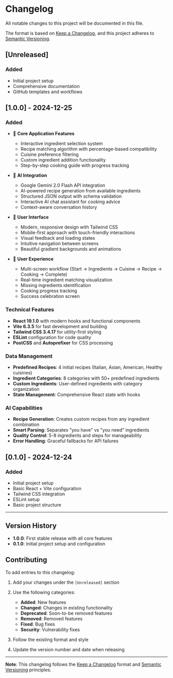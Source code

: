 # Changelog

All notable changes to this project will be documented in this file.

The format is based on [Keep a Changelog](https://keepachangelog.com/en/1.0.0/),
and this project adheres to [Semantic Versioning](https://semver.org/spec/v2.0.0.html).

## [Unreleased]

### Added
- Initial project setup
- Comprehensive documentation
- GitHub templates and workflows

## [1.0.0] - 2024-12-25

### Added
- 🍳 **Core Application Features**
  - Interactive ingredient selection system
  - Recipe matching algorithm with percentage-based compatibility
  - Cuisine preference filtering
  - Custom ingredient addition functionality
  - Step-by-step cooking guide with progress tracking

- 🤖 **AI Integration**
  - Google Gemini 2.0 Flash API integration
  - AI-powered recipe generation from available ingredients
  - Structured JSON output with schema validation
  - Interactive AI chat assistant for cooking advice
  - Context-aware conversation history

- 🎨 **User Interface**
  - Modern, responsive design with Tailwind CSS
  - Mobile-first approach with touch-friendly interactions
  - Visual feedback and loading states
  - Intuitive navigation between screens
  - Beautiful gradient backgrounds and animations

- 📱 **User Experience**
  - Multi-screen workflow (Start → Ingredients → Cuisine → Recipe → Cooking → Complete)
  - Real-time ingredient matching visualization
  - Missing ingredients identification
  - Cooking progress tracking
  - Success celebration screen

### Technical Features
- **React 19.1.0** with modern hooks and functional components
- **Vite 6.3.5** for fast development and building
- **Tailwind CSS 3.4.17** for utility-first styling
- **ESLint** configuration for code quality
- **PostCSS** and **Autoprefixer** for CSS processing

### Data Management
- **Predefined Recipes**: 4 initial recipes (Italian, Asian, American, Healthy cuisines)
- **Ingredient Categories**: 8 categories with 50+ predefined ingredients
- **Custom Ingredients**: User-defined ingredients with category organization
- **State Management**: Comprehensive React state with hooks

### AI Capabilities
- **Recipe Generation**: Creates custom recipes from any ingredient combination
- **Smart Parsing**: Separates "you have" vs "you need" ingredients
- **Quality Control**: 5-8 ingredients and steps for manageability
- **Error Handling**: Graceful fallbacks for API failures

## [0.1.0] - 2024-12-24

### Added
- Initial project setup
- Basic React + Vite configuration
- Tailwind CSS integration
- ESLint setup
- Basic project structure

---

## Version History

- **1.0.0**: First stable release with all core features
- **0.1.0**: Initial project setup and configuration

## Contributing

To add entries to this changelog:

1. Add your changes under the `[Unreleased]` section
2. Use the following categories:
   - **Added**: New features
   - **Changed**: Changes in existing functionality
   - **Deprecated**: Soon-to-be removed features
   - **Removed**: Removed features
   - **Fixed**: Bug fixes
   - **Security**: Vulnerability fixes

3. Follow the existing format and style
4. Update the version number and date when releasing

---

**Note**: This changelog follows the [Keep a Changelog](https://keepachangelog.com/) format and [Semantic Versioning](https://semver.org/) principles. 